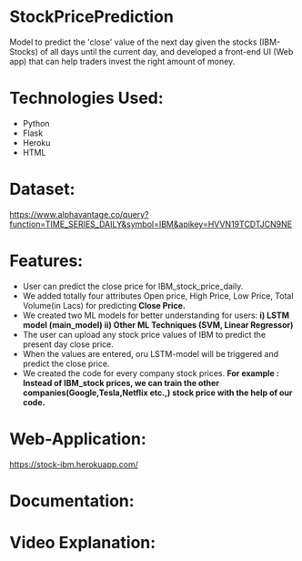 # StockPricePrediction
Model to predict the 'close' value of the next day given the stocks (IBM-Stocks) of all days until the current day, and developed a front-end UI (Web app) that can help traders invest the right amount of money.

# Technologies Used:
* Python
* Flask
* Heroku
* HTML

# Dataset:
https://www.alphavantage.co/query?function=TIME_SERIES_DAILY&symbol=IBM&apikey=HVVN19TCDTJCN9NE

# Features:
* User can predict the close price for IBM_stock_price_daily.
* We added totally four attributes Open price, High Price, Low Price, Total Volume(in Lacs) for predicting **Close Price.**
* We created two ML models for better understanding for users:
**i) LSTM model (main_model)
ii) Other ML Techniques (SVM, Linear Regressor)**
* The user can upload any stock price values of IBM to predict the present day close price.
* When the values are entered, oru LSTM-model will be triggered and predict the close price.
* We created the code for every company stock prices.
**For example : Instead of IBM_stock prices, we can train the other companies(Google,Tesla,Netflix etc.,) stock price with the help of our code.**

# Web-Application:
https://stock-ibm.herokuapp.com/

# Documentation:

# Video Explanation:
